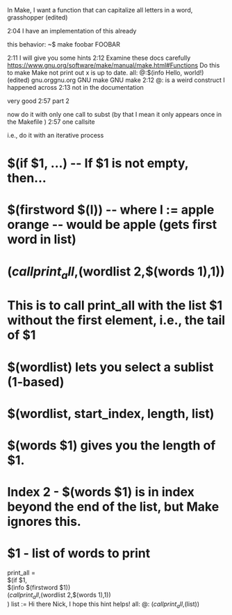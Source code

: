 
In Make, I want a function that can capitalize all letters in a word, grasshopper (edited) 





2:04
I have an implementation of this already



this behavior:
~$ make foobar
FOOBAR





2:11
I will give you some hints
2:12
Examine these docs carefully https://www.gnu.org/software/make/manual/make.html#Functions
Do this to make Make not print out x is up to date.
all:
    @:$(info Hello, world!)
(edited)
gnu.orggnu.org
GNU make
GNU make
2:12
@:  is a weird construct I happened across
2:13
not in the documentation













very good
2:57
part 2

now do it with only one call to subst (by that I mean it only appears once in the Makefile )
2:57
one callsite


i.e., do it with an iterative process









# $(if $1, ...) -- If $1 is not empty, then...
# $(firstword $(l)) -- where l := apple orange -- would be apple (gets first word in list)
# $(call print_all,$(wordlist 2,$(words $1),$1))
#
# This is to call print_all with the list $1 without the first element, i.e., the tail of $1
# $(wordlist) lets you select a sublist (1-based)
# $(wordlist, start_index, length, list)
# 
# $(words $1) gives you the length of $1. 
# Index 2 - $(words $1) is in index beyond the end of the list, but Make ignores this.
# $1 - list of words to print
print_all = \
	$(if $1, \
			$(info $(firstword $1)) \
			$(call print_all,$(wordlist 2,$(words $1),$1)) \
		)
list := Hi there Nick, I hope this hint helps!
all:
	@: $(call print_all,$(list))
